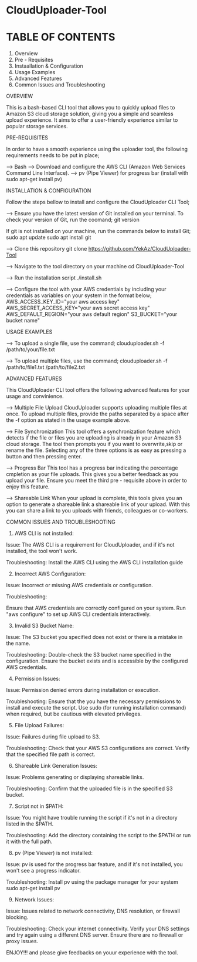 # CloudUploader-Tool

# TABLE OF CONTENTS

1. Overview
2. Pre - Requisites
3. Instaallation & Configuration
4. Usage Examples
5. Advanced Features
6. Common Issues and Troubleshooting

OVERVIEW

This is a bash-based CLI tool that allows you to quickly upload files to Amazon S3 cloud storage solution, giving you a simple and seamless upload experience. It aims to offer a user-friendly experience similar to popular storage services.
 
PRE-REQUISITES

In order to have a smooth experience using the uploader tool, the following requirements needs to be put in place;

--> Bash
--> Download and configure the AWS CLI (Amazon Web Services Command Line Interface).
--> pv (Pipe Viewer) for progress bar (install with sudo apt-get install pv)

INSTALLATION & CONFIGURATION

Follow the steps bellow to install and configure the CloudUploader CLI Tool;

--> Ensure you have the latest version of Git installed on your terminal. To check your version of Git, run the coomand;
	git version

   If git is not installed on your machine, run the commands below to install Git;
	sudo apt update
	sudo apt install git

--> Clone this  repository
	git clone https://github.com/YekAz/CloudUploader-Tool

--> Navigate to the tool directory on your machine
	cd CloudUploader-Tool

--> Run the installation script
	./install.sh

--> Configure the tool with your AWS credentials by including your credentials as variables on your system in the format below;
	AWS_ACCESS_KEY_ID="your aws access key"
	AWS_SECRET_ACCESS_KEY="your aws secret access key"
	AWS_DEFAULT_REGION="your aws default region"
	S3_BUCKET="your bucket name"
	
USAGE EXAMPLES

--> To upload a single file, use the command;
	clouduploader.sh -f /path/to/your/file.txt

--> To upload multiple files, use the command;
	clouduploader.sh -f /path/to/file1.txt /path/to/file2.txt

ADVANCED FEATURES

This CloudUploader CLI tool offers the following advanced features for your usage and convinience.

--> Multiple File Upload
   CloudUploader supports uploading multiple files at once. To upload multiple files, provide the paths separated by a space after the -f option as stated in the usage example above.

--> File Synchronization
   This tool offers a synchronization feature which detects if the file or files you are uploading is already in your Amazon S3 cloud storage. The tool then prompts you if you want to overwrite,skip or rename the file. Selecting any of the three options is as easy as pressing a button and then pressing enter.

--> Progress Bar
   This tool has a progress bar indicating the percentage cmpletion as your file uploads. This gives you a better feedback as you upload your file. Ensure you meet the third  pre - requisite above in order to enjoy this feature.

--> Shareable Link
   When your upload is complete, this tools gives you an option to generate a shareable link a shareable link of your upload. With this you can share a link to you uploads with friends, colleagues or co-workers.

COMMON ISSUES AND TROUBLESHOOTING

1. AWS CLI is not installed:

 Issue: The AWS CLI is a requirement for CloudUploader, and if it's not installed, the tool won't work.
 
 Troubleshooting:
 Install the AWS CLI using the AWS CLI installation guide

2. Incorrect AWS Configuration:

 Issue: Incorrect or missing AWS credentials or configuration.

 Troubleshooting:

 Ensure that AWS credentials are correctly configured on your system.
 Run "aws configure" to set up AWS CLI credentials interactively.

3. Invalid S3 Bucket Name:

 Issue: The S3 bucket you specified does not exist or there is a mistake in the name.

 Troubleshooting:
 Double-check the S3 bucket name specified in the configuration.
 Ensure the bucket exists and is accessible by the configured AWS credentials.

4. Permission Issues:

 Issue: Permission denied errors during installation or execution.

 Troubleshooting:
 Ensure that the you have the necessary permissions to install and execute the script.
 Use sudo (for running installation command) when required, but be cautious with elevated privileges.

5. File Upload Failures:

 Issue: Failures during file upload to S3.

 Troubleshooting:
 Check that your AWS S3 configurations are correct.
 Verify that the specified file path is correct.

6. Shareable Link Generation Issues:

 Issue: Problems generating or displaying shareable links.

 Troubleshooting:
 Confirm that the uploaded file is in the specified S3 bucket.

7. Script not in $PATH:

 Issue: You might have trouble running the script if it's not in a directory listed in the $PATH.

 Troubleshooting:
 Add the directory containing the script to the $PATH or run it with the full path.

8. pv (Pipe Viewer) is not installed:

 Issue: pv is used for the progress bar feature, and if it's not installed, you won't see a progress indicator.

 Troubleshooting:
 Install pv using the package manager for your system
	 sudo apt-get install pv

9. Network Issues:

 Issue: Issues related to network connectivity, DNS resolution, or firewall blocking.

 Troubleshooting:
 Check your internet connectivity.
 Verify your DNS settings and try again using a different DNS server.
 Ensure there are no firewall or proxy issues. 

ENJOY!!! and please give feedbacks on youur experience with the tool.
